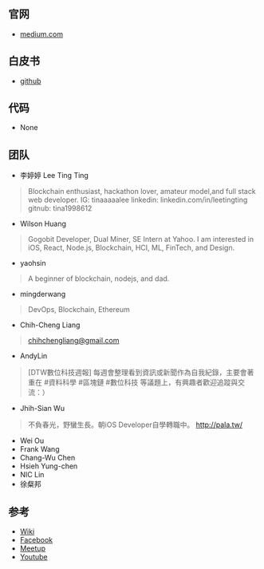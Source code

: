 ## 官网
- [medium.com](https://medium.com/taipei-ethereum-meetup)

## 白皮书
- [github](https://github.com/ethereum/wiki/wiki/White-Paper)

## 代码
- None

## 团队
- 李婷婷 Lee Ting Ting
> Blockchain enthusiast, hackathon lover, amateur model,and full stack web developer. IG: tinaaaaalee linkedin: linkedin.com/in/leetingting gitnub: tina1998612
- Wilson Huang
> Gogobit Developer, Dual Miner, SE Intern at Yahoo. I am interested in iOS, React, Node.js, Blockchain, HCI, ML, FinTech, and Design.
- yaohsin
> A beginner of blockchain, nodejs, and dad.
- mingderwang
> DevOps, Blockchain, Ethereum
- Chih-Cheng Liang
> chihchengliang@gmail.com
- AndyLin
> [DTW數位科技週報] 每週會整理看到資訊或新聞作為自我紀錄，主要會著重在 #資料科學 #區塊鏈 #數位科技 等議題上，有興趣者歡迎追蹤與交流：）
- Jhih-Sian Wu
> 不負春光，野蠻生長。朝iOS Developer自學轉職中。 http://pala.tw/
- Wei Ou
- Frank Wang
- Chang-Wu Chen
- Hsieh Yung-chen
- NIC Lin
- 徐粲邦

## 参考
- [Wiki](https://github.com/EtherTW/Taipei-Ethereum-Wiki/wiki)
- [Facebook](https://www.facebook.com/eth.taipei/)
- [Meetup](http://www.meetup.com/Taipei-Ethereum-Meetup/)
- [Youtube](https://www.youtube.com/playlist?list=PLYqLIBg0y8JyrXxjBZ61JCSZfSHCYT5xP)
